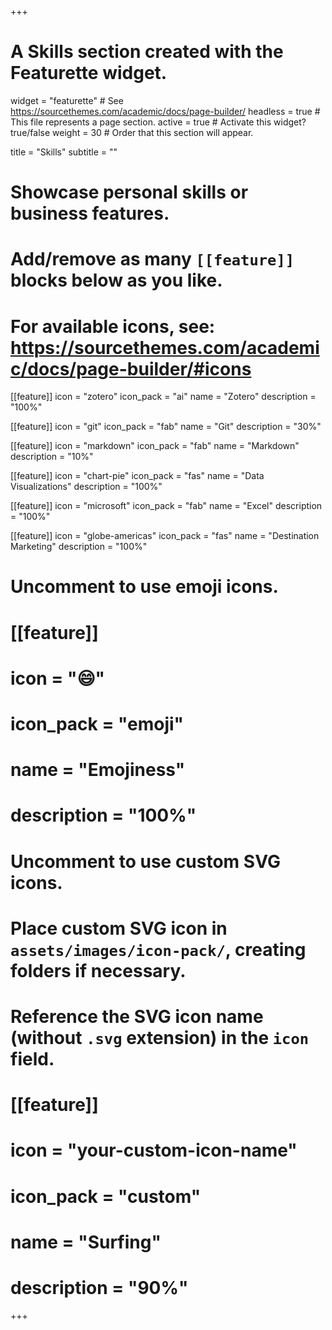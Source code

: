 +++
# A Skills section created with the Featurette widget.
widget = "featurette"  # See https://sourcethemes.com/academic/docs/page-builder/
headless = true  # This file represents a page section.
active = true  # Activate this widget? true/false
weight = 30  # Order that this section will appear.

title = "Skills"
subtitle = ""

# Showcase personal skills or business features.
# 
# Add/remove as many `[[feature]]` blocks below as you like.
# 
# For available icons, see: https://sourcethemes.com/academic/docs/page-builder/#icons

[[feature]]
  icon = "zotero"
  icon_pack = "ai"
  name = "Zotero"
  description = "100%"
  
[[feature]]
  icon = "git"
  icon_pack = "fab"
  name = "Git"
  description = "30%"  
  
[[feature]]
  icon = "markdown"
  icon_pack = "fab"
  name = "Markdown"
  description = "10%"
  
[[feature]]
  icon = "chart-pie"
  icon_pack = "fas"
  name = "Data Visualizations"
  description = "100%"
    
[[feature]]
  icon = "microsoft"
  icon_pack = "fab"
  name = "Excel"
  description = "100%"

[[feature]]
  icon = "globe-americas"
  icon_pack = "fas"
  name = "Destination Marketing"
  description = "100%"

# Uncomment to use emoji icons.
# [[feature]]
#  icon = ":smile:"
#  icon_pack = "emoji"
#  name = "Emojiness"
#  description = "100%"  

# Uncomment to use custom SVG icons.
# Place custom SVG icon in `assets/images/icon-pack/`, creating folders if necessary.
# Reference the SVG icon name (without `.svg` extension) in the `icon` field.
# [[feature]]
#  icon = "your-custom-icon-name"
#  icon_pack = "custom"
#  name = "Surfing"
#  description = "90%"

+++
